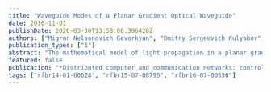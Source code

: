 ```yaml
---
title: "Waveguide Modes of a Planar Gradient Optical Waveguide"
date: 2016-11-01
publishDate: 2020-03-30T13:58:06.396428Z
authors: ["Migran Nelsonovich Gevorkyan", "Dmitry Sergeevich Kulyabov", "Konstantin Petrovich Lovetskiy", "Nikolai E. Nikolaev", "Anton Leonidovich Sevastianov", "Leonid Antonovich Sevastianov"]
publication_types: ["1"]
abstract: "The mathematical model of light propagation in a planar gradient optical waveguide consists of the Maxwell's equations supplemented by the matter equations and boundary conditions. In the coordinates adapted to the waveguide geometry, the Maxwell's equations are separated into two independent sets for the TE and TM polarizations. For each polarization there are three types of waveguide modes in a regular planar optical waveguide: guided modes, substrate radiation modes, and cover radiation modes. In this work we implement the numerical-analytical calculation of all types of waveguide modes. For the eigenvalue problem with a piecewise linear-constant potential we used the Airy functions to calculate the cover radiation modes and substrate radiation modes. We took advantage of reducing the initial potential scattering problem (in the case of the continuous spectrum) to the equivalent ones for the Jost functions: the Jost solution from the left for the substrate radiation modes and the Jost solution from the right for the cover radiation modes."
featured: false
publication: "*Distributed computer and communication networks: control, computation, communications (DCCN-2016)*"
tags: ["rfbr14-01-00628", "rfbr15-07-08795", "rfbr16-07-00556"]
---
```


